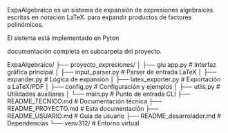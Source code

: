 
ExpaAlgebraico es un sistema  de expansión de expresiones algebraicas escritas en notación LaTeX.
para expandir productos de factores polinómicos.

El sistema está implementado en Pyton 


documentación completa en subcarpeta del proyecto.


ExpaAlgebraico/
├── proyecto_expresiones/
│   ├── giu app.py              # Interfaz gráfica principal
│   ├── input_parser.py         # Parser de entrada LaTeX
│   ├── expander.py             # Lógica de expansión
│   ├── latex_exporter.py       # Exportación a LaTeX/PDF
│   ├── config.py               # Configuración y ejemplos
│   ├── utils.py                # Utilidades auxiliares
│   └── main.py                 # Punto de entrada CLI
├── README_TECNICO.md           # Documentación técnica
├── README_PROYECTO.md          # Esta documentación
├── README_USUARIO.md           # Guía de usuario
├── README_desarrolador.md      # Dependencias
└── venv312/                    # Entorno virtual
